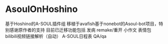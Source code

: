 # AsoulOnHoshino
基于Hoshino的A-SOUL插件组
移植于avafish基于nonebot的Asoul-bot项目，特别感谢原作者的支持
目前已迁移功能包括
发病
remake/重开
小作文
表情包
bilibili视频链接解析（自动）
A-SOUL日程表
QA/qa
